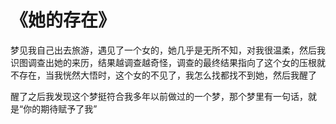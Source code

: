 # 《她的存在》

梦见我自己出去旅游，遇见了一个女的，她几乎是无所不知，对我很温柔，然后我识图调查出她的来历，结果越调查越奇怪，调查的最终结果指向了这个女的压根就不存在，当我恍然大悟时，这个女的不见了，我怎么找都找不到她，然后我醒了

醒了之后我发现这个梦挺符合我多年以前做过的一个梦，那个梦里有一句话，就是“你的期待赋予了我”